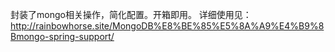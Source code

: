 封装了mongo相关操作，简化配置。开箱即用。
详细使用见：http://rainbowhorse.site/MongoDB%E8%BE%85%E5%8A%A9%E4%B9%8Bmongo-spring-support/